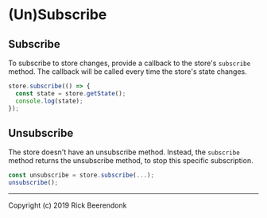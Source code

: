 # (Un)Subscribe

## Subscribe

To subscribe to store changes, provide a callback to the store's ```subscribe``` method. The callback will be called every time the store's state changes.

```js
store.subscribe(() => {
  const state = store.getState();
  console.log(state);
});
```

## Unsubscribe

The store doesn't have an unsubscribe method. Instead, the ```subscribe``` method returns the unsubscribe method, to stop this specific subscription.

```js
const unsubscribe = store.subscribe(...);
unsubscribe();
```

---

Copyright (c) 2019 Rick Beerendonk